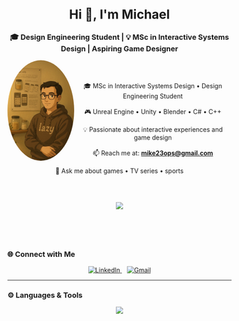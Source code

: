 <!-- Minimal & Clean GitHub Profile README for Michael -->


<h1 align="center">Hi 👋, I'm Michael</h1>
<h3 align="center">🎓 Design Engineering Student | 💡 MSc in Interactive Systems Design | Aspiring Game Designer</h3>



<div align="center">



<!-- Right-side Pain GIF -->
<!--<img src="https://github.com/Michalis-Hadjilyras/Michalis-Hadjilyras/blob/main/naruto%20shippuden%20pain%20GIF.gif?raw=true" width="25%" align="right" />//

<br><br>

<!-- Your profile photo -->
<img src="https://github.com/Michalis-Hadjilyras/Michalis-Hadjilyras/blob/main/me.png?raw=true" width="150"  align="left" style="border-radius:50%;" alt="Michael's photo"/>

<br><br>

<!-- Centered text section -->
<div align="center">

🎓 MSc in Interactive Systems Design • Design Engineering Student  
<br>
🎮 Unreal Engine • Unity • Blender • C# • C++  
<br>
💡 Passionate about interactive experiences and game design  
<br>
📫 Reach me at: <b>mike23ops@gmail.com</b>  
<br>
💬 Ask me about games • TV series • sports  

</div>

<br><br>

<!-- Small decorative GIF divider -->
<img src="https://raw.githubusercontent.com/innng/innng/master/assets/kyubey.gif" height="40" />

<br><br><br>

</div>




### 🌐 Connect with Me  
<p align="center">
  <a href="https://www.linkedin.com/in/michalis-hadjilyars-2ba98338b/" target="_blank" rel="noreferrer">
    <img src="https://cdn.jsdelivr.net/gh/devicons/devicon/icons/linkedin/linkedin-original.svg" alt="LinkedIn" width="40" height="40"/>
  </a>
  &nbsp;&nbsp;
  <a href="mailto:mike23ops@gmail.com"  target="_blank" rel="noreferrer">
    <img src="https://www.vectorlogo.zone/logos/gmail/gmail-icon.svg" alt="Gmail" width="40" height="40" />
  </a>
</p>



---

### ⚙️ Languages & Tools  
<p align="center">
  <img src="https://skillicons.dev/icons?i=cs,cpp,c,java,js,html,css,php,unity,unreal,blender,figma,mysql,postgres,arduino,androidstudio,bootstrap,git" />
</p>




